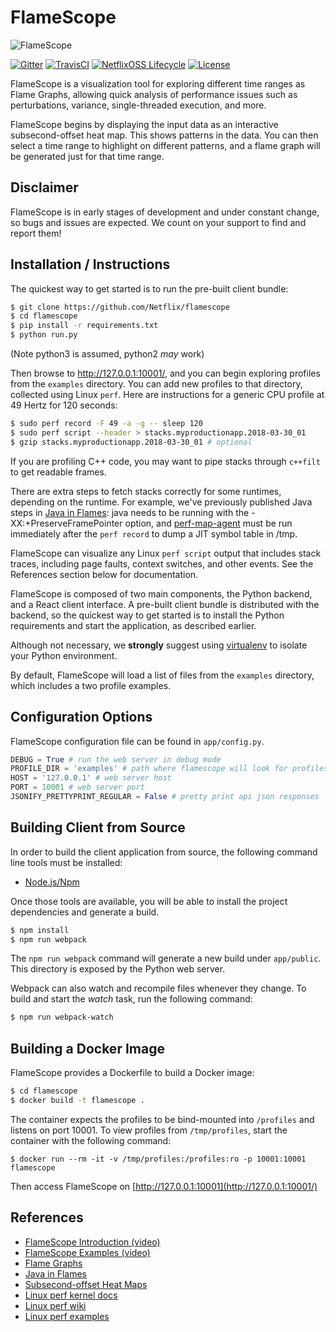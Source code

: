 # FlameScope

![FlameScope](docs/screenshot-flamescope-02-annotated.png)

[![Gitter](https://badges.gitter.im/gitterHQ/gitter.svg)](https://gitter.im/flamescope)
[![TravisCI](https://travis-ci.com/Netflix/flamescope.svg)](https://travis-ci.com/Netflix/flamescope)
[![NetflixOSS Lifecycle](https://img.shields.io/osslifecycle/Netflix/flamescope.svg)]()
[![License](https://img.shields.io/github/license/Netflix/flamescope.svg)](http://www.apache.org/licenses/LICENSE-2.0)

FlameScope is a visualization tool for exploring different time ranges as Flame Graphs, allowing quick analysis of performance issues such as perturbations, variance, single-threaded execution, and more.

FlameScope begins by displaying the input data as an interactive subsecond-offset heat map. This shows patterns in the data. You can then select a time range to highlight on different patterns, and a flame graph will be generated just for that time range.

## Disclaimer

FlameScope is in early stages of development and under constant change, so bugs and issues are expected. We count on your support to find and report them!

## Installation / Instructions

The quickest way to get started is to run the pre-built client bundle:

```bash
$ git clone https://github.com/Netflix/flamescope
$ cd flamescope
$ pip install -r requirements.txt
$ python run.py
```

(Note python3 is assumed, python2 _may_ work)

Then browse to http://127.0.0.1:10001/, and you can begin exploring profiles from the `examples` directory. You can add new profiles to that directory, collected using Linux `perf`. Here are instructions for a generic CPU profile at 49 Hertz for 120 seconds:

```bash
$ sudo perf record -F 49 -a -g -- sleep 120
$ sudo perf script --header > stacks.myproductionapp.2018-03-30_01
$ gzip stacks.myproductionapp.2018-03-30_01	# optional
```

If you are profiling C++ code, you may want to pipe stacks through `c++filt` to get readable frames.

There are extra steps to fetch stacks correctly for some runtimes, depending on the runtime. For example, we've previously published Java steps in [Java in Flames](https://medium.com/netflix-techblog/java-in-flames-e763b3d32166): java needs to be running with the -XX:+PreserveFramePointer option, and [perf-map-agent](https://github.com/jvm-profiling-tools/perf-map-agent) must be run immediately after the `perf record` to dump a JIT symbol table in /tmp.

FlameScope can visualize any Linux `perf script` output that includes stack traces, including page faults, context switches, and other events. See the References section below for documentation.

FlameScope is composed of two main components, the Python backend, and a React client interface. A pre-built client bundle is distributed with the backend, so the quickest way to get started is to install the Python requirements and start the application, as described earlier.

Although not necessary, we **strongly** suggest using [virtualenv](https://github.com/pypa/virtualenv) to isolate your Python environment.

By default, FlameScope will load a list of files from the `examples` directory, which includes a two profile examples.

## Configuration Options

FlameScope configuration file can be found in `app/config.py`.

```python
DEBUG = True # run the web server in debug mode
PROFILE_DIR = 'examples' # path where flamescope will look for profiles
HOST = '127.0.0.1' # web server host
PORT = 10001 # web server port
JSONIFY_PRETTYPRINT_REGULAR = False # pretty print api json responses
```

## Building Client from Source

In order to build the client application from source, the following command line tools must be installed:

- [Node.js/Npm](https://nodejs.org/en/download/)

Once those tools are available, you will be able to install the project dependencies and generate a build.

```bash
$ npm install
$ npm run webpack
```

The `npm run webpack` command will generate a new build under `app/public`. This directory is exposed by the Python web server.

Webpack can also watch and recompile files whenever they change. To build and start the _watch_ task, run the following command:

```bash
$ npm run webpack-watch
```

## Building a Docker Image

FlameScope provides a Dockerfile to build a Docker image:

```bash
$ cd flamescope
$ docker build -t flamescope .
```

The container expects the profiles to be bind-mounted into `/profiles` and listens on port 10001. To view profiles from `/tmp/profiles`, start the container with the following command:

```
$ docker run --rm -it -v /tmp/profiles:/profiles:ro -p 10001:10001 flamescope
```

Then access FlameScope on [http://127.0.0.1:10001](http://127.0.0.1:10001/)

## References

- [FlameScope Introduction (video)](https://www.youtube.com/watch?v=cFuI8SAAvJg)
- [FlameScope Examples (video)](https://www.youtube.com/watch?v=gRawd7CO-Q8)
- [Flame Graphs](http://www.brendangregg.com/flamegraphs.html)
- [Java in Flames](https://medium.com/netflix-techblog/java-in-flames-e763b3d32166)
- [Subsecond-offset Heat Maps](http://www.brendangregg.com/HeatMaps/subsecondoffset.html)
- [Linux perf kernel docs](https://github.com/torvalds/linux/tree/master/tools/perf/Documentation)
- [Linux perf wiki](https://perf.wiki.kernel.org/index.php/Main_Page)
- [Linux perf examples](http://www.brendangregg.com/perf.html)

